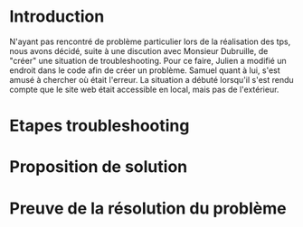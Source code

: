 # Introduction

N'ayant pas rencontré de problème particulier lors de la réalisation des tps, nous avons décidé, suite à une discution avec Monsieur Dubruille, de "créer" une situation de troubleshooting. Pour ce faire, Julien a modifié un endroit dans le code afin de créer un problème. Samuel quant à lui, s'est amusé à chercher où était l'erreur. La situation a débuté lorsqu'il s'est rendu compte que le site web était accessible en local, mais pas de l'extérieur.

# Etapes troubleshooting

# Proposition de solution

# Preuve de la résolution du problème
